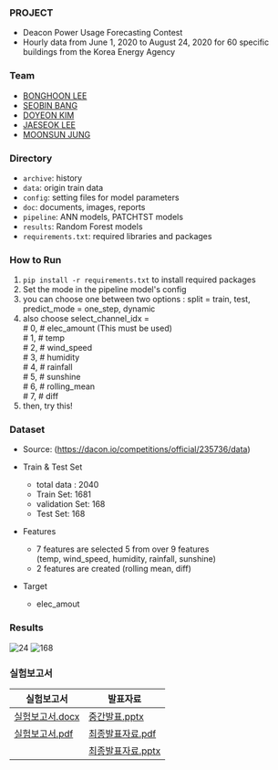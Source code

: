 ### PROJECT
- Deacon Power Usage Forecasting Contest
- Hourly data from June 1, 2020 to August 24, 2020 for 60 specific buildings from the Korea Energy Agency

### Team
- [BONGHOON LEE](https://github.com/Bong-HoonLee)
- [SEOBIN BANG](https://github.com/vin10ah)
- [DOYEON KIM](https://github.com/electronicguy97)
- [JAESEOK LEE](https://github.com/appleman153)
- [MOONSUN JUNG](https://github.com/JUNGMOONSUN/)

### Directory
- `archive`: history
- `data`: origin train data
- `config`: setting files for model parameters
- `doc`: documents, images, reports
- `pipeline`: ANN models, PATCHTST models
- `results`: Random Forest models
- `requirements.txt`: required libraries and packages

### How to Run
1) `pip install -r requirements.txt` to install required packages
2) Set the mode in the pipeline model's config
3) you can choose one between two options : split = train, test, predict_mode = one_step, dynamic
4) also choose select_channel_idx = <br> # 0, # elec_amount (This must be used) <br>
                                      # 1, # temp<br>
                                      # 2, # wind_speed<br>
                                      # 3, # humidity<br>
                                      # 4, # rainfall<br>
                                      # 5, # sunshine<br>
                                      # 6, # rolling_mean<br>
                                      # 7, # diff<br>
5) then, try this!

### Dataset
- Source: (https://dacon.io/competitions/official/235736/data)
- Train & Test Set
	- total data : 2040
	- Train Set: 1681
 	- validation Set: 168
	- Test Set: 168
- Features
	- 7 features are selected 5 from over 9 features <br>
	(temp, wind_speed, humidity, rainfall, sunshine) <br>
	+ 2 features are created (rolling mean, diff)
  
- Target
	- elec_amout


### Results

![24](https://github.com/Bong-HoonLee/EST_wassup01_TEAM4/assets/144428051/08196a6f-6dfa-475a-84b6-dda0b6b34b57)
![168](https://github.com/Bong-HoonLee/EST_wassup01_TEAM4/assets/144428051/302fa27a-c9ca-4c4f-8c23-0e7ce41de6a0)


### 실험보고서
|실험보고서|발표자료|
|---|---|
|[실험보고서.docx](https://github.com/Bong-HoonLee/EST_wassup01_TEAM4/files/13936854/default.docx)|[중간발표.pptx](https://github.com/Bong-HoonLee/EST_wassup01_TEAM4/files/13936853/default.pptx)|
|[실험보고서.pdf](https://github.com/Bong-HoonLee/EST_wassup01_TEAM4/files/13936866/default.pdf)|[최종발표자료.pdf](https://github.com/Bong-HoonLee/EST_wassup01_TEAM4/files/13936841/default.pdf)|
||[최종발표자료.pptx](https://github.com/Bong-HoonLee/EST_wassup01_TEAM4/files/13936842/default.pptx)|



